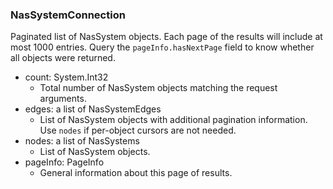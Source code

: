 ### NasSystemConnection
Paginated list of NasSystem objects. Each page of the results will include at most 1000 entries. Query the `pageInfo.hasNextPage` field to know whether all objects were returned.

- count: System.Int32
  - Total number of NasSystem objects matching the request arguments.
- edges: a list of NasSystemEdges
  - List of NasSystem objects with additional pagination information. Use `nodes` if per-object cursors are not needed.
- nodes: a list of NasSystems
  - List of NasSystem objects.
- pageInfo: PageInfo
  - General information about this page of results.
